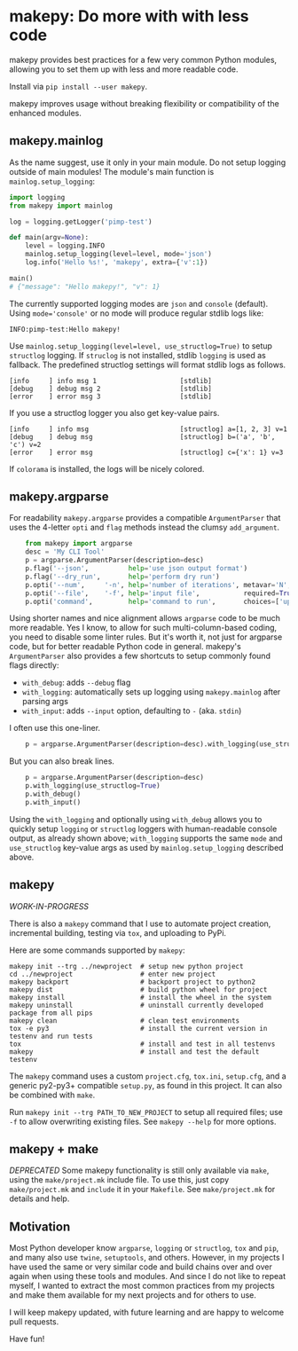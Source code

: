 makepy: Do more with with less code
===================================

makepy provides best practices for a few very common Python modules,
allowing you to set them up with less and more readable code.

Install via `pip install --user makepy`.

makepy improves usage without breaking flexibility or compatibility
of the enhanced modules.

makepy.mainlog
--------------

As the name suggest, use it only in your main module. Do not setup logging
outside of main modules! The module's main function is `mainlog.setup_logging`:

```python
import logging
from makepy import mainlog

log = logging.getLogger('pimp-test')

def main(argv=None):
    level = logging.INFO
    mainlog.setup_logging(level=level, mode='json')
    log.info('Hello %s!', 'makepy', extra={'v':1})

main()
# {"message": "Hello makepy!", "v": 1}
```

The currently supported logging modes are `json` and `console` (default).
Using `mode='console'` or no mode will produce regular stdlib logs like:

    INFO:pimp-test:Hello makepy!

Use `mainlog.setup_logging(level=level, use_structlog=True)` to setup `structlog` logging.
If `struclog` is not installed, stdlib `logging` is used as fallback.
The predefined structlog settings will format stdlib logs as follows.

    [info     ] info msg 1                     [stdlib]
    [debug    ] debug msg 2                    [stdlib]
    [error    ] error msg 3                    [stdlib]

If you use a structlog logger you also get key-value pairs.

    [info     ] info msg                       [structlog] a=[1, 2, 3] v=1
    [debug    ] debug msg                      [structlog] b=('a', 'b', 'c') v=2
    [error    ] error msg                      [structlog] c={'x': 1} v=3

If `colorama` is installed, the logs will be nicely colored.

makepy.argparse
---------------

For readability `makepy.argparse` provides a compatible `ArgumentParser` that uses
the 4-letter `opti` and `flag` methods instead the clumsy `add_argument`.

```python
    from makepy import argparse
    desc = 'My CLI Tool'
    p = argparse.ArgumentParser(description=desc)
    p.flag('--json',          help='use json output format')
    p.flag('--dry_run',       help='perform dry run')
    p.opti('--num',     '-n', help='number of iterations', metavar='N', type=int, default=1)
    p.opti('--file',    '-f', help='input file',           required=True)
    p.opti('command',         help='command to run',       choices=['upper','lower'])
```

Using shorter names and nice alignment allows `argparse` code to be much more readable.
Yes I know, to allow for such multi-column-based coding, you need to disable some linter rules.
But it's worth it, not just for argparse code, but for better readable Python code in general.
makepy's `ArgumentParser` also provides a few shortcuts to setup commonly found flags directly:

* `with_debug`:   adds `--debug` flag
* `with_logging`: automatically sets up logging using `makepy.mainlog` after parsing args
* `with_input`:   adds `--input` option, defaulting to `-` (aka. `stdin`)

I often use this one-liner.

```python
    p = argparse.ArgumentParser(description=desc).with_logging(use_structlog=True).with_debug()
```

But you can also break lines.

```python
    p = argparse.ArgumentParser(description=desc)
    p.with_logging(use_structlog=True)
    p.with_debug()
    p.with_input()
```

Using the `with_logging` and optionally using `with_debug` allows you to quickly
setup `logging` or `structlog` loggers with human-readable console output, as already
shown above; `with_logging` supports the same `mode` and `use_structlog` key-value args
as used by `mainlog.setup_logging` described above.

makepy
------
*WORK-IN-PROGRESS*

There is also a `makepy` command that I use to automate project creation, incremental
building, testing via `tox`, and uploading to PyPi.

Here are some commands supported by `makepy`:

    makepy init --trg ../newproject  # setup new python project
    cd ../newproject                 # enter new project
    makepy backport                  # backport project to python2
    makepy dist                      # build python wheel for project
    makepy install                   # install the wheel in the system
    makepy uninstall                 # uninstall currently developed package from all pips
    makepy clean                     # clean test environments
    tox -e py3                       # install the current version in testenv and run tests
    tox                              # install and test in all testenvs
    makepy                           # install and test the default testenv

The `makepy` command uses a custom `project.cfg`, `tox.ini`, `setup.cfg`, and a generic
py2-py3+ compatible `setup.py`, as found in this project. It can also be combined with `make`.

Run `makepy init --trg PATH_TO_NEW_PROJECT` to setup all required files; use `-f` to allow
overwriting existing files. See `makepy --help` for more options.

makepy + make
-------------
*DEPRECATED*
Some makepy functionality is still only available via `make`, using the `make/project.mk`
include file. To use this, just copy `make/project.mk` and `include` it in your `Makefile`.
See `make/project.mk` for details and help.

Motivation
----------
Most Python developer know `argparse`, `logging` or `structlog`, `tox` and `pip`, and
many also use `twine`, `setuptools`, and others. However, in my projects I have used the
same or very similar code and build chains over and over again when using these tools and
modules. And since I do not like to repeat myself, I wanted to extract the most common
practices from my projects and make them available for my next projects and for others to use.

I will keep makepy updated, with future learning and are happy to welcome pull requests.

Have fun!

